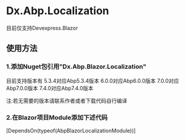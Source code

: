 ﻿# Dx.Abp.Localization

目前仅支持Devexpress.Blazor
## 使用方法
### 1.添加Nuget包引用"Dx.Abp.Blazor.Localization"

目前支持版本有
5.3.4对应Abp5.3.4版本
6.0.0对应Abp6.0.0版本
7.0.0对应Abp7.0.0版本
7.4.0对应Abp7.4.0版本

注:若无需要的版本请联系作者或者下载代码自行编译

### 2.在Blazor项目Module添加下述代码

[DependsOn(typeof(AbpBlazorLocalizationModule))]